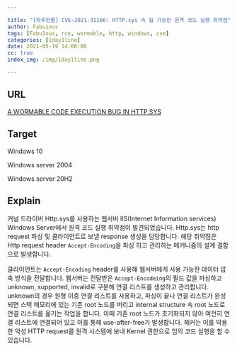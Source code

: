 ```yaml
---

title: "[하루한줄] CVE-2021-31166: HTTP.sys 속 웜 가능한 원격 코드 실행 취약점"
author: Fabu1ous
tags: [Fabu1ous, rce, wormable, http, windows, cve]
categories: [1day1line]
date: 2021-05-19 14:00:00
cc: true
index_img: /img/1day1line.png

---
```




## URL

[A WORMABLE CODE EXECUTION BUG IN HTTP.SYS](https://www.zerodayinitiative.com/blog/2021/5/17/cve-2021-31166-a-wormable-code-execution-bug-in-httpsys)



## **Target**

Windows 10

Windows server 2004

Windows server 20H2



## **Explain**

커널 드라이버 Http.sys를 사용하는 웹서버 IIS(Internet Information services) Windows Server에서 원격 코드 실행 취약점이 발견되었습니다. Http.sys는 http request 파싱 및 클라이언트로 보낼 response 생성을 담당합니다. 해당 취약점은 Http request header `Accept-Encoding`을 파싱 하고 관리하는 메커니즘의 설계 결함으로 발생합니다. 

클라이언트는  `Accept-Encoding` header를 사용해 웹서버에게 사용 가능한 데이터 압축 방식을 전달합니다. 웹서버는 전달받은  `Accept-Encodeing`의 필드 값을 파싱하고 unknown, supported, invalid로 구분해 연결 리스트를 생성하고 관리합니다. unknown의 경우 원형 이중 연결 리스트를 사용하고, 파싱이 끝나 연결 리스트가 완성되면 스택 메모리에 있는 기존 root 노드를 버리고 internal structure 속 root 노드로 연결 리스트를 옮기는 작업을 합니다. 이때 기존 root 노드가 초기화되지 않아 여전히 연결 리스트에 연결되어 있고 이를 통해 use-after-free가 발생합니다. 해커는 이를 악용한 악성 HTTP request를 원격 시스템에 보내 Kernel 권한으로 임의 코드 실행을 할 수 있습니다.